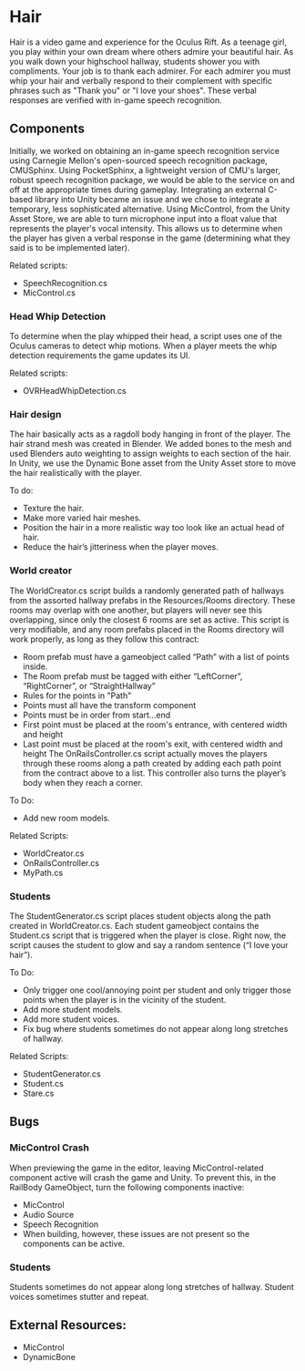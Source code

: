 # Hair

Hair is a video game and experience for the Oculus Rift. As a teenage girl, you play within your own dream where others admire your beautiful hair. As you walk down your highschool hallway, students shower you with compliments. Your job is to thank each admirer. For each admirer you must whip your hair and verbally respond to their complement with specific phrases such as "Thank you" or "I love your shoes". These verbal responses are verified with in-game speech recognition.

## Components

Initially, we worked on obtaining an in-game speech recognition service using Carnegie Mellon's open-sourced speech recognition package, CMUSphinx. Using PocketSphinx, a lightweight version of CMU's larger, robust speech recognition package, we would be able to the service on and off at the appropriate times during gameplay. Integrating an external C-based library into Unity became an issue and we chose to integrate a temporary, less sophisticated alternative. Using MicControl, from the Unity Asset Store, we are able to turn microphone input into a float value that represents the player's vocal intensity. This allows us to determine when the player has given a verbal response in the game (determining what they said is to be implemented later).

Related scripts:
* SpeechRecognition.cs
* MicControl.cs 

### Head Whip Detection

To determine when the play whipped their head, a script uses one of the Oculus cameras to detect whip motions. When a player meets the whip detection requirements the game updates its UI.

Related scripts:
* OVRHeadWhipDetection.cs

### Hair design

The hair basically acts as a ragdoll body hanging in front of the player. The hair strand mesh was created in Blender. We added bones to the mesh and used Blenders auto weighting to assign weights to each section of the hair. In Unity, we use the Dynamic Bone asset from the Unity Asset store to move the hair realistically with the player.

To do:
* Texture the hair.
* Make more varied hair meshes.
* Position the hair in a more realistic way too look like an actual head of hair.
* Reduce the hair’s jitteriness when the player moves.

### World creator

The WorldCreator.cs script builds a randomly generated path of hallways from the assorted hallway prefabs in the Resources/Rooms directory. These rooms may overlap with one another, but players will never see this overlapping, since only the closest 6 rooms are set as active. This script is very modifiable, and any room prefabs placed in the Rooms directory will work properly, as long as they follow this contract:
* Room prefab must have a gameobject called “Path” with a list of points inside.
* The Room prefab must be tagged with either “LeftCorner”, “RightCorner”, or “StraightHallway”
* Rules for the points in "Path"
* Points must all have the transform component
* Points must be in order from start...end
* First point must be placed at the room's entrance, with centered width and height
* Last point must be placed at the room's exit, with centered width and height
The OnRailsController.cs script actually moves the players through these rooms along a path created by adding each path point from the contract above to a list. This controller also turns the player’s body when they reach a corner.

To Do:
* Add new room models.

Related Scripts:
* WorldCreator.cs
* OnRailsController.cs
* MyPath.cs

### Students

The StudentGenerator.cs script places student objects along the path created in WorldCreator.cs. Each student gameobject contains the Student.cs script that is triggered when the player is close. Right now, the script causes the student to glow and say a random sentence (“I love your hair”).

To Do:
* Only trigger one cool/annoying point per student and only trigger those points when the player is in the vicinity of the student.
* Add more student models.
* Add more student voices.
* Fix bug where students sometimes do not appear along long stretches of hallway.

Related Scripts:
* StudentGenerator.cs
* Student.cs
* Stare.cs

## Bugs

### MicControl Crash
When previewing the game in the editor, leaving MicControl-related component active will crash the game and Unity. To prevent this, in the RailBody GameObject, turn the following components inactive:
* MicControl
* Audio Source
* Speech Recognition
* When building, however, these issues are not present so the components can be active.

### Students
Students sometimes do not appear along long stretches of hallway.
Student voices sometimes stutter and repeat.

## External Resources:
* MicControl
* DynamicBone



